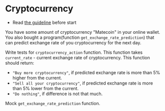 # Cryptocurrency

- Read [the guideline](https://github.com/mate-academy/py-task-guideline/blob/main/README.md) before start

You have some amount of cryptocurrency "Matecoin" in your online wallet.
You also bought a program(function `get_exchange_rate_prediction`) that
can predict exchange rate of you cryptocurrency for the next day.

Write tests for `cryptocurrency_action` function. This function 
takes `current_rate` - current exchange rate of cryptocurrency. This
function should return:
- `"Buy more cryptocurrency"`, if predicted exchange rate is more than 
5% higher from the current.
- `"Sell all your cryptocurrency"`, if predicted exchange rate is more than 
5% lower from the current.
- `"Do nothing"`, if difference is not that much.

Mock `get_exchange_rate_prediction` function.